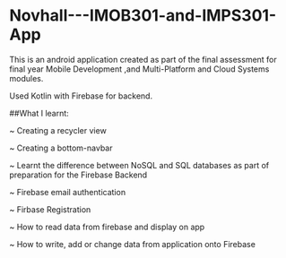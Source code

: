 # Novhall---IMOB301-and-IMPS301-App

This is an android application created as part of the final assessment for final year
Mobile Development ,and Multi-Platform and Cloud Systems modules. 

Used Kotlin with Firebase for backend.

##What I learnt:

~ Creating a recycler view

~ Creating a bottom-navbar

~ Learnt the difference between NoSQL and SQL databases as part of preparation for the Firebase Backend

~ Firebase email authentication

~ Firbase Registration

~ How to read data from firebase and display on app

~ How to write, add or change data from application onto Firebase
